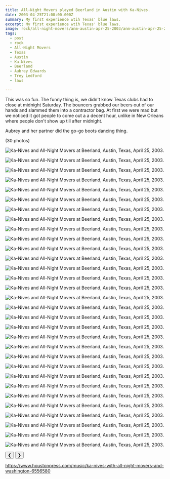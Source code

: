 ```yaml
---
title: All-Night Movers played Beerland in Austin with Ka-Nives.
date: 2003-04-25T21:00:00.000Z
summary: My first experience wtih Texas' blue laws.
excerpt: My first experience wtih Texas' blue laws.
image: rock/all-night-movers/anm-austin-apr-25-2003/anm-austin-apr-25-2003-47.jpg
tags:
  - post
  - rock
  - All-Night Movers
  - Texas
  - Austin
  - Ka-Nives
  - Beerland
  - Aubrey Edwards
  - Trey Ledford
  - laws

---
```


This was so fun. The funny thing is, we didn't know Texas clubs had to close at midnight Saturday. The bouncers grabbed our beers out of our hands and slammed them into a contractor bag. At first we were mad but we noticed it got people to come out a a decent hour, unlike in New Orleans where people don't show up till after midnight.

Aubrey and her partner did the go-go boots dancing thing.

(30 photos)

<div id="viewport">

![Ka-Nives and All-Night Movers at Beerland, Austin, Texas, April 25, 2003.](/static/img/rock/all-night-movers/anm-austin-apr-25-2003/anm-austin-apr-25-2003-17.jpg "Ka-Nives and All-Night Movers at Beerland, Austin, Texas, April 25, 2003.")

![Ka-Nives and All-Night Movers at Beerland, Austin, Texas, April 25, 2003.](/static/img/rock/all-night-movers/anm-austin-apr-25-2003/anm-austin-apr-25-2003-18.jpg "Ka-Nives and All-Night Movers at Beerland, Austin, Texas, April 25, 2003.")

![Ka-Nives and All-Night Movers at Beerland, Austin, Texas, April 25, 2003.](/static/img/rock/all-night-movers/anm-austin-apr-25-2003/anm-austin-apr-25-2003-19.jpg "Ka-Nives and All-Night Movers at Beerland, Austin, Texas, April 25, 2003.")

![Ka-Nives and All-Night Movers at Beerland, Austin, Texas, April 25, 2003.](/static/img/rock/all-night-movers/anm-austin-apr-25-2003/anm-austin-apr-25-2003-20.jpg "Ka-Nives and All-Night Movers at Beerland, Austin, Texas, April 25, 2003.")

![Ka-Nives and All-Night Movers at Beerland, Austin, Texas, April 25, 2003.](/static/img/rock/all-night-movers/anm-austin-apr-25-2003/anm-austin-apr-25-2003-21.jpg "Ka-Nives and All-Night Movers at Beerland, Austin, Texas, April 25, 2003.")

![Ka-Nives and All-Night Movers at Beerland, Austin, Texas, April 25, 2003.](/static/img/rock/all-night-movers/anm-austin-apr-25-2003/anm-austin-apr-25-2003-22.jpg "Ka-Nives and All-Night Movers at Beerland, Austin, Texas, April 25, 2003.")

![Ka-Nives and All-Night Movers at Beerland, Austin, Texas, April 25, 2003.](/static/img/rock/all-night-movers/anm-austin-apr-25-2003/anm-austin-apr-25-2003-23.jpg "Ka-Nives and All-Night Movers at Beerland, Austin, Texas, April 25, 2003.")

![Ka-Nives and All-Night Movers at Beerland, Austin, Texas, April 25, 2003.](/static/img/rock/all-night-movers/anm-austin-apr-25-2003/anm-austin-apr-25-2003-24.jpg "Ka-Nives and All-Night Movers at Beerland, Austin, Texas, April 25, 2003.")

![Ka-Nives and All-Night Movers at Beerland, Austin, Texas, April 25, 2003.](/static/img/rock/all-night-movers/anm-austin-apr-25-2003/anm-austin-apr-25-2003-25.jpg "Ka-Nives and All-Night Movers at Beerland, Austin, Texas, April 25, 2003.")

![Ka-Nives and All-Night Movers at Beerland, Austin, Texas, April 25, 2003.](/static/img/rock/all-night-movers/anm-austin-apr-25-2003/anm-austin-apr-25-2003-26.jpg "Ka-Nives and All-Night Movers at Beerland, Austin, Texas, April 25, 2003.")

![Ka-Nives and All-Night Movers at Beerland, Austin, Texas, April 25, 2003.](/static/img/rock/all-night-movers/anm-austin-apr-25-2003/anm-austin-apr-25-2003-27.jpg "Ka-Nives and All-Night Movers at Beerland, Austin, Texas, April 25, 2003.")

![Ka-Nives and All-Night Movers at Beerland, Austin, Texas, April 25, 2003.](/static/img/rock/all-night-movers/anm-austin-apr-25-2003/anm-austin-apr-25-2003-28.jpg "Ka-Nives and All-Night Movers at Beerland, Austin, Texas, April 25, 2003.")

![Ka-Nives and All-Night Movers at Beerland, Austin, Texas, April 25, 2003.](/static/img/rock/all-night-movers/anm-austin-apr-25-2003/anm-austin-apr-25-2003-29.jpg "Ka-Nives and All-Night Movers at Beerland, Austin, Texas, April 25, 2003.")

![Ka-Nives and All-Night Movers at Beerland, Austin, Texas, April 25, 2003.](/static/img/rock/all-night-movers/anm-austin-apr-25-2003/anm-austin-apr-25-2003-30.jpg "Ka-Nives and All-Night Movers at Beerland, Austin, Texas, April 25, 2003.")

![Ka-Nives and All-Night Movers at Beerland, Austin, Texas, April 25, 2003.](/static/img/rock/all-night-movers/anm-austin-apr-25-2003/anm-austin-apr-25-2003-31.jpg "Ka-Nives and All-Night Movers at Beerland, Austin, Texas, April 25, 2003.")

![Ka-Nives and All-Night Movers at Beerland, Austin, Texas, April 25, 2003.](/static/img/rock/all-night-movers/anm-austin-apr-25-2003/anm-austin-apr-25-2003-32.jpg "Ka-Nives and All-Night Movers at Beerland, Austin, Texas, April 25, 2003.")

![Ka-Nives and All-Night Movers at Beerland, Austin, Texas, April 25, 2003.](/static/img/rock/all-night-movers/anm-austin-apr-25-2003/anm-austin-apr-25-2003-33.jpg "Ka-Nives and All-Night Movers at Beerland, Austin, Texas, April 25, 2003.")

![Ka-Nives and All-Night Movers at Beerland, Austin, Texas, April 25, 2003.](/static/img/rock/all-night-movers/anm-austin-apr-25-2003/anm-austin-apr-25-2003-34.jpg "Ka-Nives and All-Night Movers at Beerland, Austin, Texas, April 25, 2003.")

![Ka-Nives and All-Night Movers at Beerland, Austin, Texas, April 25, 2003.](/static/img/rock/all-night-movers/anm-austin-apr-25-2003/anm-austin-apr-25-2003-35.jpg "Ka-Nives and All-Night Movers at Beerland, Austin, Texas, April 25, 2003.")

![Ka-Nives and All-Night Movers at Beerland, Austin, Texas, April 25, 2003.](/static/img/rock/all-night-movers/anm-austin-apr-25-2003/anm-austin-apr-25-2003-36.jpg "Ka-Nives and All-Night Movers at Beerland, Austin, Texas, April 25, 2003.")

![Ka-Nives and All-Night Movers at Beerland, Austin, Texas, April 25, 2003.](/static/img/rock/all-night-movers/anm-austin-apr-25-2003/anm-austin-apr-25-2003-37.jpg "Ka-Nives and All-Night Movers at Beerland, Austin, Texas, April 25, 2003.")

![Ka-Nives and All-Night Movers at Beerland, Austin, Texas, April 25, 2003.](/static/img/rock/all-night-movers/anm-austin-apr-25-2003/anm-austin-apr-25-2003-38.jpg "Ka-Nives and All-Night Movers at Beerland, Austin, Texas, April 25, 2003.")

![Ka-Nives and All-Night Movers at Beerland, Austin, Texas, April 25, 2003.](/static/img/rock/all-night-movers/anm-austin-apr-25-2003/anm-austin-apr-25-2003-39.jpg "Ka-Nives and All-Night Movers at Beerland, Austin, Texas, April 25, 2003.")

![Ka-Nives and All-Night Movers at Beerland, Austin, Texas, April 25, 2003.](/static/img/rock/all-night-movers/anm-austin-apr-25-2003/anm-austin-apr-25-2003-40.jpg "Ka-Nives and All-Night Movers at Beerland, Austin, Texas, April 25, 2003.")

![Ka-Nives and All-Night Movers at Beerland, Austin, Texas, April 25, 2003.](/static/img/rock/all-night-movers/anm-austin-apr-25-2003/anm-austin-apr-25-2003-41.jpg "Ka-Nives and All-Night Movers at Beerland, Austin, Texas, April 25, 2003.")

![Ka-Nives and All-Night Movers at Beerland, Austin, Texas, April 25, 2003.](/static/img/rock/all-night-movers/anm-austin-apr-25-2003/anm-austin-apr-25-2003-42.jpg "Ka-Nives and All-Night Movers at Beerland, Austin, Texas, April 25, 2003.")

![Ka-Nives and All-Night Movers at Beerland, Austin, Texas, April 25, 2003.](/static/img/rock/all-night-movers/anm-austin-apr-25-2003/anm-austin-apr-25-2003-43.jpg "Ka-Nives and All-Night Movers at Beerland, Austin, Texas, April 25, 2003.")

![Ka-Nives and All-Night Movers at Beerland, Austin, Texas, April 25, 2003.](/static/img/rock/all-night-movers/anm-austin-apr-25-2003/anm-austin-apr-25-2003-44.jpg "Ka-Nives and All-Night Movers at Beerland, Austin, Texas, April 25, 2003.")

![Ka-Nives and All-Night Movers at Beerland, Austin, Texas, April 25, 2003.](/static/img/rock/all-night-movers/anm-austin-apr-25-2003/anm-austin-apr-25-2003-45.jpg "Ka-Nives and All-Night Movers at Beerland, Austin, Texas, April 25, 2003.")

![Ka-Nives and All-Night Movers at Beerland, Austin, Texas, April 25, 2003.](/static/img/rock/all-night-movers/anm-austin-apr-25-2003/anm-austin-apr-25-2003-46.jpg "Ka-Nives and All-Night Movers at Beerland, Austin, Texas, April 25, 2003.")

![Ka-Nives and All-Night Movers at Beerland, Austin, Texas, April 25, 2003.](/static/img/rock/all-night-movers/anm-austin-apr-25-2003/anm-austin-apr-25-2003-47.jpg "Ka-Nives and All-Night Movers at Beerland, Austin, Texas, April 25, 2003.")

</div>
<div class="flex row-reverse space-between">
  <div id="caption"></div>
  <div class="prevnext-container">
    <button id="buttonPrevious">&#10094;</button>
    <button id="buttonNext">&#10095;</button>
  </div>
</div>



https://www.houstonpress.com/music/ka-nives-with-all-night-movers-and-washington-6556580